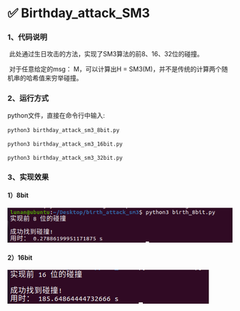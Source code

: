 # ✅ Birthday_attack_SM3

### 1、代码说明

​	此处通过生日攻击的方法，实现了SM3算法的前8、16、32位的碰撞。

​	对于任意给定的msg： M，可以计算出H = SM3(M)，并不是传统的计算两个随机串的哈希值来穷举碰撞。

### 2、运行方式

python文件，直接在命令行中输入:

`python3 birthday_attack_sm3_8bit.py`

`python3 birthday_attack_sm3_16bit.py`

`python3 birthday_attack_sm3_32bit.py`

### 3、实现效果

#### 1）8bit

![8bit](https://github.com/lunan0320/Crypto_projects/blob/main/2.Birthday_Attack_SM3/8bit.png)

#### 2）16bit

![16bit](https://github.com/lunan0320/Crypto_projects/blob/main/2.Birthday_Attack_SM3/16bit.png)

### 